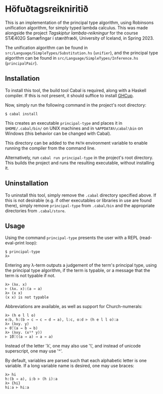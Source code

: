 # Höfuðtagsreikniritið

This is an implementation of the principal type algorithm,
using Robinsons unification algorithm, for simply typed lambda calculus.
This was made alongside the project *Tagskiptur lambda-reikningur*
for the course STÆ402G Samæfingar í stærðfræði, University of Iceland, in Spring 2023.

The unification algorithm can be found in `src/Language/SimpleTypes/Substitution.hs` (`unifier`),
and the principal type algorithm can be found in `src/Language/SimpleTypes/Inference.hs` (`principalPair`).

## Installation

To install this tool, the build tool Cabal is required, along with a Haskell compiler.
If this is not present, it should suffice to install
[GHCup](https://www.haskell.org/ghcup/install/).

Now, simply run the following command in the project's root directory:

```
$ cabal install
```

This creates an executable `principal-type` and places it
in `$HOME/.cabal/bin/` on UNIX machines and
in `%APPDATA%\cabal\bin` on Windows (this behavior can
be changed with Cabal). 

This directory can be added to the `PATH` environment
variable to enable running the compiler from the command line.

Alternatively, run `cabal run principal-type` in the project's root directory.
This builds the project and runs the resulting executable, without
installing it.

## Uninstallation

To uninstall this tool, simply remove the `.cabal` directory
specified above. If this is not desirable (e.g. if other executables
or libraries in use are found there), simply remove `principal-type`
from `.cabal/bin` and the appropriate directories from `.cabal/store`.

## Usage

Using the command `principal-type` presents the user with a REPL (read-eval-print loop):

```
$ principal-type
λ> 
```

Entering any λ-term outputs a judgement of the term's principal type,
using the principal type algorithm, if the term is typable,
or a message that the term is not typable if not.

```
λ> (λx. x)
⊢ (λx. x):(a → a)
λ> (x x)
(x x) is not typable
```

Abbreviations are available, as well as support for Church-numerals:

```
λ> (h e l l o)
e:b, h:(b → c → c → d → a), l:c, o:d ⊢ (h e l l o):a
λ> (λxy. y)
⊢ 0̅:(a → b → b)
λ> (λxy. (x¹⁰ y))
⊢ 1̅0̅:((a → a) → a → a)
```

Instead of the letter 'λ', one may also use '\\',
and instead of unicode superscript, one may use '^'.

By default, variables are parsed such that each alphabetic letter
is one variable. If a long variable name is desired, one may use
braces:
```
λ> hi
h:(b → a), i:b ⊢ (h i):a
λ> {hi}
hi:a ⊢ hi:a
```

